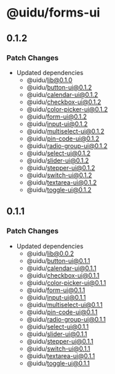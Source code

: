 # @uidu/forms-ui

## 0.1.2

### Patch Changes

- Updated dependencies
  - @uidu/lib@0.1.0
  - @uidu/button-ui@0.1.2
  - @uidu/calendar-ui@0.1.2
  - @uidu/checkbox-ui@0.1.2
  - @uidu/color-picker-ui@0.1.2
  - @uidu/form-ui@0.1.2
  - @uidu/input-ui@0.1.2
  - @uidu/multiselect-ui@0.1.2
  - @uidu/pin-code-ui@0.1.2
  - @uidu/radio-group-ui@0.1.2
  - @uidu/select-ui@0.1.2
  - @uidu/slider-ui@0.1.2
  - @uidu/stepper-ui@0.1.2
  - @uidu/switch-ui@0.1.2
  - @uidu/textarea-ui@0.1.2
  - @uidu/toggle-ui@0.1.2

## 0.1.1

### Patch Changes

- Updated dependencies
  - @uidu/lib@0.0.2
  - @uidu/button-ui@0.1.1
  - @uidu/calendar-ui@0.1.1
  - @uidu/checkbox-ui@0.1.1
  - @uidu/color-picker-ui@0.1.1
  - @uidu/form-ui@0.1.1
  - @uidu/input-ui@0.1.1
  - @uidu/multiselect-ui@0.1.1
  - @uidu/pin-code-ui@0.1.1
  - @uidu/radio-group-ui@0.1.1
  - @uidu/select-ui@0.1.1
  - @uidu/slider-ui@0.1.1
  - @uidu/stepper-ui@0.1.1
  - @uidu/switch-ui@0.1.1
  - @uidu/textarea-ui@0.1.1
  - @uidu/toggle-ui@0.1.1
